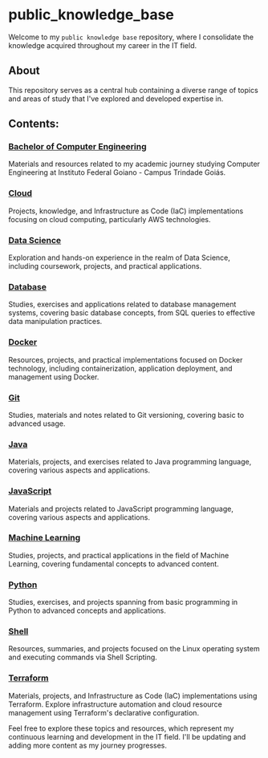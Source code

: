 # public_knowledge_base

Welcome to my `public knowledge base` repository, where I consolidate the knowledge acquired throughout my career in the IT field.

## About

This repository serves as a central hub containing a diverse range of topics and areas of study that I've explored and developed expertise in.

## Contents:

### [Bachelor of Computer Engineering](https://github.com/kayckdelfino/public_knowledge_base/tree/main/Bachelor%20of%20Computer%20Engineering)

Materials and resources related to my academic journey studying Computer Engineering at Instituto Federal Goiano - Campus Trindade Goiás.

### [Cloud](https://github.com/kayckdelfino/public_knowledge_base/tree/main/Cloud)

Projects, knowledge, and Infrastructure as Code (IaC) implementations focusing on cloud computing, particularly AWS technologies.

### [Data Science](https://github.com/kayckdelfino/public_knowledge_base/tree/main/Data%20Science)

Exploration and hands-on experience in the realm of Data Science, including coursework, projects, and practical applications.

### [Database](https://github.com/kayckdelfino/public_knowledge_base/tree/main/Database)

Studies, exercises and applications related to database management systems, covering basic database concepts, from SQL queries to effective data manipulation practices.

### [Docker](https://github.com/kayckdelfino/public_knowledge_base/tree/main/Docker)

Resources, projects, and practical implementations focused on Docker technology, including containerization, application deployment, and management using Docker.

### [Git](https://github.com/kayckdelfino/public_knowledge_base/tree/main/Git)

Studies, materials and notes related to Git versioning, covering basic to advanced usage.

### [Java](https://github.com/kayckdelfino/public_knowledge_base/tree/main/Java)

Materials, projects, and exercises related to Java programming language, covering various aspects and applications.

### [JavaScript](https://github.com/kayckdelfino/public_knowledge_base/tree/main/JavaScript)

Materials and projects related to JavaScript programming language, covering various aspects and applications.

### [Machine Learning](https://github.com/kayckdelfino/public_knowledge_base/tree/main/Machine%20Learning)

Studies, projects, and practical applications in the field of Machine Learning, covering fundamental concepts to advanced content.

### [Python](https://github.com/kayckdelfino/public_knowledge_base/tree/main/Python)

Studies, exercises, and projects spanning from basic programming in Python to advanced concepts and applications.

### [Shell](https://github.com/kayckdelfino/public_knowledge_base/tree/main/Shell)

Resources, summaries, and projects focused on the Linux operating system and executing commands via Shell Scripting.

### [Terraform](https://github.com/kayckdelfino/public_knowledge_base/tree/main/Terraform)

Materials, projects, and Infrastructure as Code (IaC) implementations using Terraform. Explore infrastructure automation and cloud resource management using Terraform's declarative configuration.

Feel free to explore these topics and resources, which represent my continuous learning and development in the IT field. I'll be updating and adding more content as my journey progresses.